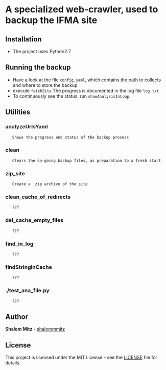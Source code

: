 # A specialized web-crawler, used to backup the IFMA site

## Installation

   - The project uses Python2.7

## Running the backup

   - Have a look at the file `config.yaml`, which contains the path to collects and where to store the backup
   - execute `fetchSite`
     The progress is documented in the log file `log.txt`
   - To continuously see the status: run `showAnalysisInLoop`


## Utilities

   ### analyzeUrlsYaml

       Shows the progress and status of the backup process

   ### clean

       Clears the on-going backup files, as preparation to a fresh start

   ### zip_site

       Create a .zip archive of the site

   ### clean_cache_of_redirects

       ???

   ### del_cache_empty_files

       ???

   ### find_in_log

       ???

   ### findStringInCache

       ???

   ### ./test_ana_file.py

       ???

## Author

**Shalom Mitz** - [shalommmitz](https://github.com/shalommmitz)

## License

This project is licensed under the MIT License - see the [LICENSE](LICENSE ) file for details.

